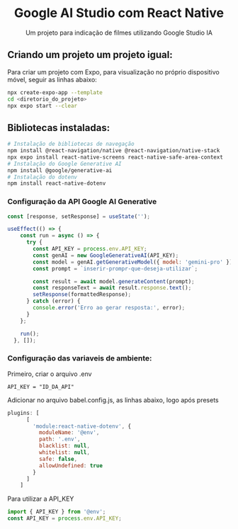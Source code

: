 <div align='center'>
<h1> Google AI Studio com React Native </h1>
Um projeto para indicação de filmes utilizando Google Studio IA

</div>

## Criando um projeto um projeto igual:
Para criar um projeto com Expo, para visualização no próprio dispositivo móvel, seguir as linhas abaixo:
~~~bash
npx create-expo-app --template
cd <diretorio_do_projeto>
npx expo start --clear
~~~

## Bibliotecas instaladas:
~~~ bash
# Instalação de bibliotecas de navegação
npm install @react-navigation/native @react-navigation/native-stack 
npx expo install react-native-screens react-native-safe-area-context
# Instalação do Google Generative AI
npm install @google/generative-ai
# Instalação do dotenv
npm install react-native-dotenv
~~~

### Configuração da API Google AI Generative
~~~ javascript
const [response, setResponse] = useState('');

useEffect(() => {
    const run = async () => {
      try {
        const API_KEY = process.env.API_KEY; 
        const genAI = new GoogleGenerativeAI(API_KEY);
        const model = genAI.getGenerativeModel({ model: 'gemini-pro' });
        const prompt = `inserir-prompr-que-deseja-utilizar`;

        const result = await model.generateContent(prompt);
        const responseText = await result.response.text();
        setResponse(formattedResponse);
      } catch (error) {
        console.error('Erro ao gerar resposta:', error); 
      }
    };

    run();
  }, []);

~~~

### Configuração das variaveis de ambiente:
Primeiro, criar o arquivo .env
~~~ .env
API_KEY = "ID_DA_API"
~~~

Adicionar no arquivo babel.config.js, as linhas abaixo, logo após presets
~~~ javascript
plugins: [
      [
        'module:react-native-dotenv', {
          moduleName: '@env', 
          path: '.env',
          blacklist: null,
          whitelist: null,
          safe: false,
          allowUndefined: true 
        }
      ]
    ]
~~~

Para utilizar a API_KEY
~~~ javascript
import { API_KEY } from '@env';
const API_KEY = process.env.API_KEY;
~~~
